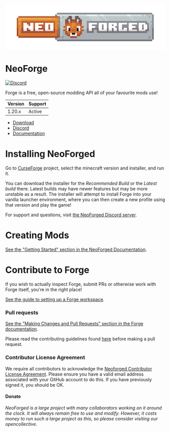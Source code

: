 ![NeoForged Logo](assets/neoforged_logo.png)

NeoForge
=============
[![Discord](https://img.shields.io/discord/313125603924639766.svg?color=%237289da&label=Discord&logo=discord&logoColor=%237289da)][Discord] 


Forge is a free, open-source modding API all of your favourite mods use!

| Version |    Support    |
|---------| ------------- |
| 1.20.x  |    Active     |

* [Download]
* [Discord]
* [Documentation]

# Installing NeoForged

Go to [CurseForge][CurseForge] project, select the minecraft version and installer, and run it.

You can download the installer for the *Recommended Build* or the
 *Latest build* there. Latest builds may have newer features but may be
 more unstable as a result. The installer will attempt to install Forge
 into your vanilla launcher environment, where you can then create a new
 profile using that version and play the game!
 
For support and questions, visit [the NeoForged Discord server][Discord].

# Creating Mods

[See the "Getting Started" section in the NeoForged Documentation][Getting-Started].

# Contribute to Forge

If you wish to actually inspect Forge, submit PRs or otherwise work
 with Forge itself, you're in the right place!

 [See the guide to setting up a Forge workspace][ForgeDev].

### Pull requests

[See the "Making Changes and Pull Requests" section in the Forge documentation][Pull-Requests].

Please read the contributing guidelines found [here][Contributing] before making a pull request.

### Contributor License Agreement
We require all contributors to acknowledge the [Neoforged Contributor License Agreement][CLA]. 
Please ensure you have a valid email address associated with your GitHub account to do this. If you have previously 
 signed it, you should be OK.

#### Donate
*NeoForged is a large project with many collaborators working on it around the clock. It will always remain 
free to use and modify. However, it costs money to run such a large project as this, so please consider visiting
our opencollective.*

[Contributing]: ./CONTRIBUTING.md
[CLA]: https://cla-assistant.io/MinecraftForge/MinecraftForge

[Download]: https://maven.neoforged.net/releases/net/neoforged/forge/

[Discord]: https://discord.neoforged.net/

[Documentation]: https://docs.neoforged.net/
[Getting-Started]: https://docs.neoforged.net/en/latest/gettingstarted/
[ForgeDev]: https://docs.neoforged.net/en/latest/forgedev/
[Pull-Requests]: https://docs.neoforged.net/en/latest/forgedev/#making-changes-and-pull-requests
[CurseForge]: https://curseforge.com/placeholder